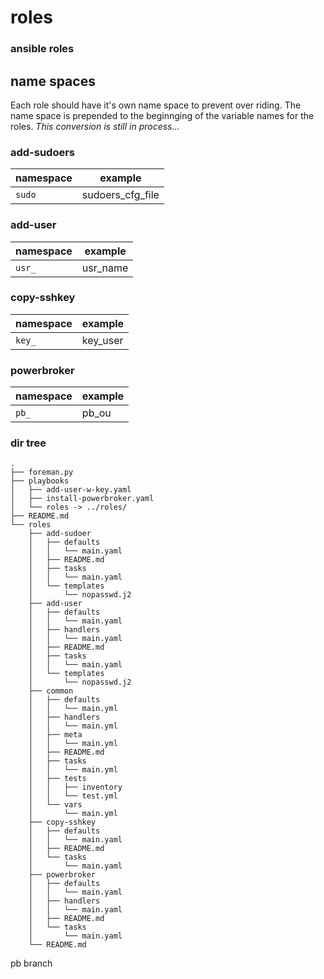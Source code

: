 # roles

### ansible roles

## name spaces
Each role should have it's own name space to prevent over riding. The name space is prepended to the beginnging of the variable names for the roles. *This conversion is still in process...*

### add-sudoers
| namespace | example |
|-----------|---------|
| `sudo` | sudoers_cfg_file |

### add-user
| namespace |example |
|-----------|--------|
| `usr_` | usr_name |

### copy-sshkey
| namespace |example |
|-----------|--------|
| `key_` | key_user|

### powerbroker
| namespace |example |
|-----------|--------|
| `pb_` | pb_ou |

### dir tree

```
.
├── foreman.py
├── playbooks
│   ├── add-user-w-key.yaml
│   ├── install-powerbroker.yaml
│   └── roles -> ../roles/
├── README.md
└── roles
    ├── add-sudoer
    │   ├── defaults
    │   │   └── main.yaml
    │   ├── README.md
    │   ├── tasks
    │   │   └── main.yaml
    │   └── templates
    │       └── nopasswd.j2
    ├── add-user
    │   ├── defaults
    │   │   └── main.yaml
    │   ├── handlers
    │   │   └── main.yaml
    │   ├── README.md
    │   ├── tasks
    │   │   └── main.yaml
    │   └── templates
    │       └── nopasswd.j2
    ├── common
    │   ├── defaults
    │   │   └── main.yml
    │   ├── handlers
    │   │   └── main.yml
    │   ├── meta
    │   │   └── main.yml
    │   ├── README.md
    │   ├── tasks
    │   │   └── main.yml
    │   ├── tests
    │   │   ├── inventory
    │   │   └── test.yml
    │   └── vars
    │       └── main.yml
    ├── copy-sshkey
    │   ├── defaults
    │   │   └── main.yaml
    │   ├── README.md
    │   └── tasks
    │       └── main.yaml
    ├── powerbroker
    │   ├── defaults
    │   │   └── main.yaml
    │   ├── handlers
    │   │   └── main.yaml
    │   ├── README.md
    │   └── tasks
    │       └── main.yaml
    └── README.md
```
pb branch
